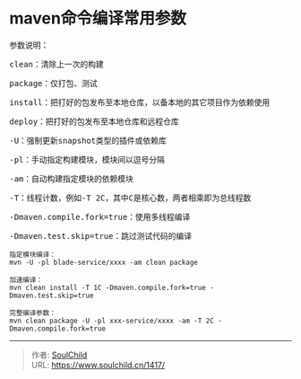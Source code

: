 # maven命令编译常用参数

<!--more-->
<span style="font-family: terminal, monaco, monospace;">参数说明：</span>

<span style="font-family: terminal, monaco, monospace;">clean：清除上一次的构建</span>

<span style="font-family: terminal, monaco, monospace;">package：仅打包、测试</span>

<span style="font-family: terminal, monaco, monospace;">install：把打好的包发布至本地仓库，以备本地的其它项目作为依赖使用</span>

<span style="font-family: terminal, monaco, monospace;">deploy：把打好的包发布至本地仓库和远程仓库</span>

<span style="font-family: terminal, monaco, monospace;">-U：强制更新snapshot类型的插件或依赖库</span>

<span style="font-family: terminal, monaco, monospace;">-pl：手动指定构建模块，模块间以逗号分隔</span>

<span style="font-family: terminal, monaco, monospace;">-am：自动构建指定模块的依赖模块</span>

<span style="font-family: terminal, monaco, monospace;">-T：线程计数，例如-T 2C，其中C是核心数，两者相乘即为总线程数</span>

<span style="font-family: terminal, monaco, monospace;">-Dmaven.compile.fork=true：使用多线程编译</span>

<span style="font-family: terminal, monaco, monospace;">-Dmaven.test.skip=true：跳过测试代码的编译</span>
<pre class="line-numbers" data-line="1" data-start="1"><code class="language-bash">指定模块编译：
mvn -U -pl blade-service/xxxx -am clean package

加速编译：
mvn clean install -T 1C -Dmaven.compile.fork=true -Dmaven.test.skip=true

完整编译参数：
mvn clean package -U -pl xxx-service/xxxx -am -T 2C -Dmaven.compile.fork=true</code></pre>


---

> 作者: [SoulChild](https://www.soulchild.cn)  
> URL: https://www.soulchild.cn/1417/  

